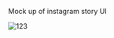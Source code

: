 Mock up of instagram story UI 

![123](https://github.com/user-attachments/assets/8ef6eaee-1daf-429d-9448-6235f59b1ec7)
